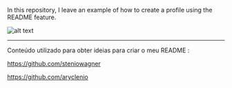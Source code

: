 In this repository, I leave an example of how to create a profile using the README feature.

![alt text](https://github.com/DaniloPorto30/primeiro/blob/master/perfil.png?raw=true)

----
Conteúdo utilizado para obter ideias para criar o meu README :

https://github.com/steniowagner

https://github.com/aryclenio
